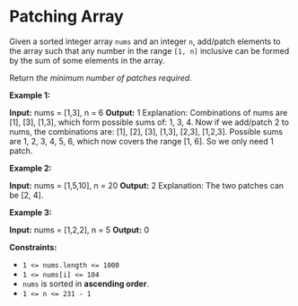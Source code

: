 # Patching Array

Given a sorted integer array `nums` and an integer `n`, add/patch elements to the array such that any number in the range `[1, n]` inclusive can be formed by the sum of some elements in the array.

Return _the minimum number of patches required_.

**Example 1:**

**Input:** nums = \[1,3\], n = 6
**Output:** 1
Explanation:
Combinations of nums are \[1\], \[3\], \[1,3\], which form possible sums of: 1, 3, 4.
Now if we add/patch 2 to nums, the combinations are: \[1\], \[2\], \[3\], \[1,3\], \[2,3\], \[1,2,3\].
Possible sums are 1, 2, 3, 4, 5, 6, which now covers the range \[1, 6\].
So we only need 1 patch.

**Example 2:**

**Input:** nums = \[1,5,10\], n = 20
**Output:** 2
Explanation: The two patches can be \[2, 4\].

**Example 3:**

**Input:** nums = \[1,2,2\], n = 5
**Output:** 0

**Constraints:**

*   `1 <= nums.length <= 1000`
*   `1 <= nums[i] <= 104`
*   `nums` is sorted in **ascending order**.
*   `1 <= n <= 231 - 1`